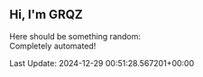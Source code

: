 ## Hi, I'm GRQZ
Here should be something random:  
Completely automated!

Last Update: 2024-12-29 00:51:28.567201+00:00
